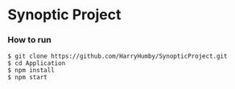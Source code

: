 # Synoptic Project

### How to run
`$ git clone https://github.com/HarryHumby/SynopticProject.git` <br />
`$ cd Application` <br />
`$ npm install` <br />
`$ npm start` <br />